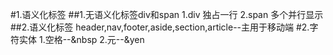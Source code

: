 #1.语义化标签
##1.无语义化标签div和span
1.div
独占一行
2.span
多个并行显示
##2.语义化标签
header,nav,footer,aside,section,article--主用于移动端
#2.字符实体
1.空格--&nbsp
2.元--&yen